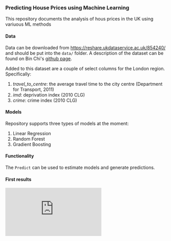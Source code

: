 ### Predicting House Prices using Machine Learning

This repository documents the analysis of hous prices in the UK using variuous ML methods

#### Data

Data can be downloaded from https://reshare.ukdataservice.ac.uk/854240/ and should be put into the `data/` folder. A description of the dataset can be found on Bin Chi's [github page](https://github.com/Bin-Chi/Link-LR-PPD-and-Domestic-EPCs).

Added to this dataset are a couple of select columns for the London region. Specifically:

1. *travel_to_centre*: the average travel time to the city centre (Department for Transport, 2011)
2. *imd*: deprivation index (2010 CLG)
3. *crime*: crime index (2010 CLG)

#### Models

Repository supports three types of models at the moment:
1. Linear Regression
2. Random Forest
3. Gradient Boosting

#### Functionality

The `Predict` can be used to estimate models and generate predictions.

#### First results

![LSOA-level prediction error excluding area effects](https://github.com/MarkDVerhagen/func_form_housing/blob/main/figs/geo_london.pdf?raw=true)
